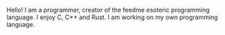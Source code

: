Hello! I am a programmer, creator of the feedme esoteric programming language.
I enjoy C, C++ and Rust. I am working on my own programming language.
